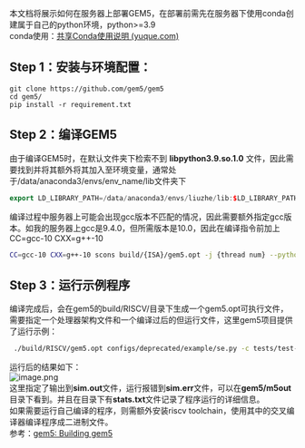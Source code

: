 本文档将展示如何在服务器上部署GEM5，在部署前需先在服务器下使用conda创建属于自己的python环境，python>=3.9<br />conda使用：[共享Conda使用说明 (yuque.com)](https://www.yuque.com/chunzhen-ksrdg/ahtgif/eg42ihcvos5fo1vl)
<a name="Sb3zd"></a>
## Step 1：安装与环境配置：
```shell
git clone https://github.com/gem5/gem5
cd gem5/
pip install -r requirement.txt
```
<a name="ZpjvR"></a>
## Step 2：编译GEM5
由于编译GEM5时，在默认文件夹下检索不到 **libpython3.9.so.1.0** 文件，因此需要找到并将其额外将其加入至环境变量，通常处于/data/anaconda3/envs/env_name/lib文件夹下
```cpp
export LD_LIBRARY_PATH=/data/anaconda3/envs/liuzhe/lib:$LD_LIBRARY_PATH$
```
编译过程中服务器上可能会出现gcc版本不匹配的情况，因此需要额外指定gcc版本。如我的服务器上gcc是9.4.0，但所需版本是10.0，因此在编译指令前加上CC=gcc-10 CXX=g++-10
```bash
CC=gcc-10 CXX=g++-10 scons build/{ISA}/gem5.opt -j {thread num} --python=/data/anaconda3/envs/liuzhe/lib
```
<a name="HVTeq"></a>
## Step 3：运行示例程序
编译完成后，会在gem5的build/RISCV/目录下生成一个gem5.opt可执行文件，需要指定一个处理器架构文件和一个编译过后的但运行文件，这里gem5项目提供了运行示例：
```bash
 ./build/RISCV/gem5.opt configs/deprecated/example/se.py -c tests/test-progs/hello/bin/riscv/linux/hello --output=sim.out --errout=sim.err
```
运行后的结果如下：<br />![image.png](https://cdn.nlark.com/yuque/0/2024/png/28537930/1722239418643-e0eb8f86-c685-4f95-b01f-b3e7dcb72c24.png#averageHue=%231e1c1b&clientId=uc89ed86f-49b9-4&from=paste&height=397&id=u77b2f488&originHeight=397&originWidth=1691&originalType=binary&ratio=1&rotation=0&showTitle=false&size=85615&status=done&style=none&taskId=u9d531190-cf43-4708-91d5-4e8833dda15&title=&width=1691)<br />这里指定了输出到**sim.out**文件，运行报错到**sim.err**文件，可以在**gem5/m5out**目录下看到。并且在目录下有**stats.txt**文件记录了程序运行的详细信息。<br />如果需要运行自己编译的程序，则需额外安装riscv toolchain，使用其中的交叉编译器编译程序成二进制文件。<br />参考：[gem5: Building gem5](https://www.gem5.org/documentation/learning_gem5/part1/building/)

